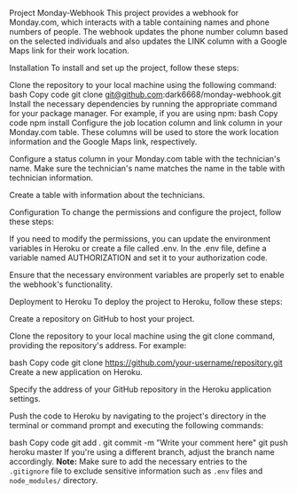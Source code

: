Project Monday-Webhook
This project provides a webhook for Monday.com, which interacts with a table containing names and phone numbers of people. The webhook updates the phone number column based on the selected individuals and also updates the LINK column with a Google Maps link for their work location.

Installation
To install and set up the project, follow these steps:

Clone the repository to your local machine using the following command:
bash
Copy code
git clone git@github.com:dark6668/monday-webhook.git
Install the necessary dependencies by running the appropriate command for your package manager. For example, if you are using npm:
bash
Copy code
npm install
Configure the job location column and link column in your Monday.com table. These columns will be used to store the work location information and the Google Maps link, respectively.

Configure a status column in your Monday.com table with the technician's name. Make sure the technician's name matches the name in the table with technician information.

Create a table with information about the technicians.

Configuration
To change the permissions and configure the project, follow these steps:

If you need to modify the permissions, you can update the environment variables in Heroku or create a file called .env. In the .env file, define a variable named AUTHORIZATION and set it to your authorization code.

Ensure that the necessary environment variables are properly set to enable the webhook's functionality.

Deployment to Heroku
To deploy the project to Heroku, follow these steps:

Create a repository on GitHub to host your project.

Clone the repository to your local machine using the git clone command, providing the repository's address. For example:

bash
Copy code
git clone https://github.com/your-username/repository.git
Create a new application on Heroku.

Specify the address of your GitHub repository in the Heroku application settings.

Push the code to Heroku by navigating to the project's directory in the terminal or command prompt and executing the following commands:

bash
Copy code
git add .
git commit -m "Write your comment here"
git push heroku master
If you're using a different branch, adjust the branch name accordingly.
**Note:** Make sure to add the necessary entries to the `.gitignore` file to exclude sensitive information such as `.env` files and `node_modules/` directory.